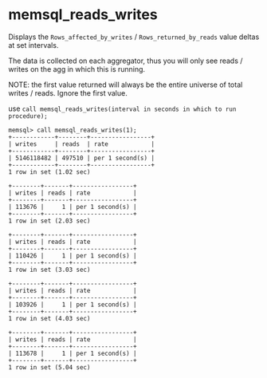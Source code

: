 # memsql_reads_writes
Displays the `Rows_affected_by_writes` / `Rows_returned_by_reads` value deltas at set intervals.  

The data is collected on each aggregator, thus you will only see reads / writes on the agg in which this is running.  

NOTE: the first value returned will always be the entire universe of total writes / reads.  Ignore the first value.

use `call memsql_reads_writes(interval in seconds in which to run procedure);` 


```
memsql> call memsql_reads_writes(1);
+------------+--------+-----------------+
| writes     | reads  | rate            |
+------------+--------+-----------------+
| 5146118482 | 497510 | per 1 second(s) |
+------------+--------+-----------------+
1 row in set (1.02 sec)

+--------+-------+-----------------+
| writes | reads | rate            |
+--------+-------+-----------------+
| 113676 |     1 | per 1 second(s) |
+--------+-------+-----------------+
1 row in set (2.03 sec)

+--------+-------+-----------------+
| writes | reads | rate            |
+--------+-------+-----------------+
| 110426 |     1 | per 1 second(s) |
+--------+-------+-----------------+
1 row in set (3.03 sec)

+--------+-------+-----------------+
| writes | reads | rate            |
+--------+-------+-----------------+
| 103926 |     1 | per 1 second(s) |
+--------+-------+-----------------+
1 row in set (4.03 sec)

+--------+-------+-----------------+
| writes | reads | rate            |
+--------+-------+-----------------+
| 113678 |     1 | per 1 second(s) |
+--------+-------+-----------------+
1 row in set (5.04 sec)
```

